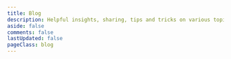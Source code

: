 ```yaml
---
title: Blog
description: Helpful insights, sharing, tips and tricks on various topics from Visnalize, the creator of Win7 Simu, Brick 1100, and more
aside: false
comments: false
lastUpdated: false
pageClass: blog
---
```


<script setup lang="ts">
import BlogPage from '@components/misc/blog/BlogPage.vue';
</script>

<BlogPage />

<style>
@media (min-width: 960px) {
    .blog .VPDoc:not(.has-sidebar) .content {
        max-width: unset;
    }
}
</style>
